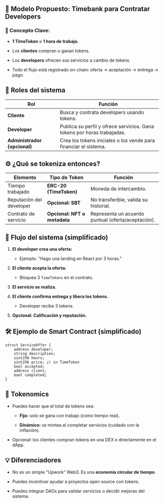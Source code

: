 ## 🧩 **Modelo Propuesto: Timebank para Contratar Developers**

### 🔑 Concepto Clave:

- **1 TimeToken = 1 hora de trabajo.**
    
- Los **clientes** compran o ganan tokens.
    
- Los **developers** ofrecen sus servicios a cambio de tokens.
    
- Todo el flujo está registrado on-chain: oferta → aceptación → entrega → pago.

## 👥 Roles del sistema

|Rol|Función|
|---|---|
|**Cliente**|Busca y contrata developers usando tokens.|
|**Developer**|Publica su perfil y ofrece servicios. Gana tokens por horas trabajadas.|
|**Administrador (opcional)**|Crea los tokens iniciales o los vende para financiar el sistema.|

## ⚙️ ¿Qué se tokeniza entonces?

|Elemento|Tipo de Token|Función|
|---|---|---|
|Tiempo trabajado|**ERC-20 (TimeToken)**|Moneda de intercambio.|
|Reputación del developer|**Opcional: SBT**|No transferible, valida su historial.|
|Contrato de servicio|**Opcional: NFT o metadata**|Representa un acuerdo puntual (oferta/aceptación).|

## 🔄 Flujo del sistema (simplificado)

1. **El developer crea una oferta:**
    
    - Ejemplo: "Hago una landing en React por 3 horas."
        
2. **El cliente acepta la oferta:**
    
    - Bloquea 3 `TimeTokens` en el contrato.
        
3. **El servicio se realiza.**
    
4. **El cliente confirma entrega y libera los tokens.**
    
    - Developer recibe 3 tokens.
        
5. **Opcional: Calificación y reputación.**

## 🛠️ Ejemplo de Smart Contract (simplificado)

```
struct ServiceOffer {
    address developer;
    string description;
    uint256 hours;
    uint256 price; // in TimeToken
    bool accepted;
    address client;
    bool completed;
}
```

## 🧠 Tokenomics

- Puedes hacer que el total de tokens sea:
    
    - **Fijo:** solo se gana con trabajo (como tiempo real).
        
    - **Dinámico:** se mintea al completar servicios (cuidado con la inflación).
        
- Opcional: los clientes compran tokens en una DEX o directamente en el dApp.

## 💡 Diferenciadores

- No es un simple "Upwork" Web3. Es una **economía circular de tiempo**.
    
- Puedes incentivar ayudar a proyectos open source con tokens.
    
- Puedes integrar DAOs para validar servicios o decidir mejoras del sistema.
